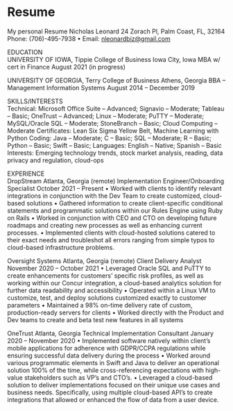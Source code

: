 # Resume
My personal Resume
Nicholas Leonard
24 Zorach Pl, Palm Coast, FL, 32164
Phone: (706)-495-7938 • Email: nleonardbiz@gmail.com

EDUCATION			
UNIVERSITY OF IOWA, Tippie College of Business	                                      Iowa City, Iowa
MBA w/ cert in Finance	                                                              August 2021 (in progress)

UNIVERSITY OF GEORGIA, Terry College of Business                                      Athens, Georgia
BBA – Management Information Systems	                                                August 2014 – December 2019
	
SKILLS/INTERESTS			
Technical: 	Microsoft Office Suite – Advanced; Signavio – Moderate; Tableau – Basic; OneTrust – Advanced; Linux – Moderate; PuTTY – Moderate; MySQL/Oracle SQL – Moderate; StoneBranch – Basic; Cloud Computing – Moderate
Certificates: 	Lean Six Sigma Yellow Belt, Machine Learning with Python
Coding: 	Java – Moderate; C – Basic; SQL – Moderate; R – Basic; Python – Basic; Swift – Basic; 
Languages: 	English – Native; Spanish – Basic 	
Interests: 	Emerging technology trends, stock market analysis, reading, data privacy and regulation, cloud-ops

EXPERIENCE			
DropStream 								                                                             Atlanta, Georgia (remote)
Implementation Engineer/Onboarding Specialist				                                   October 2021 – Present
•	Worked with clients to identify relevant integrations in conjunction with the Dev Team to create customized, cloud-based solutions
•	Gathered information to create client-specific conditional statements and programmatic solutions within our Rules Engine using Ruby on Rails
•	Worked in conjunction with CEO and CTO on developing future roadmaps and creating new processes as well as enhancing current processes.
•	Implemented clients with cloud-hosted solutions catered to their exact needs and troubleshot all errors ranging from simple typos to cloud-based infrastructure problems.

Oversight Systems                                                                       Atlanta, Georgia (remote)
Client Delivery Analyst                                                                 November 2020 – October 2021
•	Leveraged Oracle SQL and PuTTY to create enhancements for customers’ specific risk profiles, as well as working within our Concur integration, a cloud-based analytics solution for further data readability and accessibility
•	Operated within a Linux VM to customize, test, and deploy solutions customized exactly to customer parameters
•	Maintained a 98% on-time delivery rate of custom, production-ready servers for clients
•	Worked directly with the Product and Dev teams to create and beta test new features in all systems

OneTrust                                                                                   Atlanta, Georgia
Technical Implementation Consultant                                                        January 2020 – November 2020
•	Implemented software natively within client’s mobile applications for adherence with GDPR/CCPA regulations while ensuring successful data delivery during the process
•	Worked around various programmatic elements in Swift and Java to deliver an operational solution 100% of the time, while cross-referencing expectations with high-value stakeholders such as VP’s and CTO’s.
•	Leveraged a cloud-based solution to deliver implementations focused on their unique use cases and business needs. Specifically, using multiple cloud-based API’s to create integrations that allowed or enhanced the flow of data from a user device.
